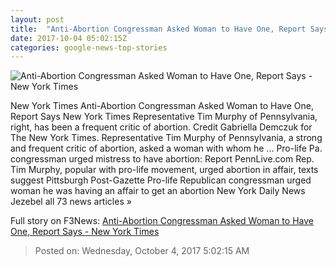 ```yaml
---
layout: post
title:  "Anti-Abortion Congressman Asked Woman to Have One, Report Says - New York Times"
date: 2017-10-04 05:02:15Z
categories: google-news-top-stories
---
```


![Anti-Abortion Congressman Asked Woman to Have One, Report Says - New York Times](https://static01.nyt.com/images/2017/10/04/us/04xp-murphy/04xp-murphy-facebookJumbo.jpg)

New York Times Anti-Abortion Congressman Asked Woman to Have One, Report Says New York Times Representative Tim Murphy of Pennsylvania, right, has been a frequent critic of abortion. Credit Gabriella Demczuk for The New York Times. Representative Tim Murphy of Pennsylvania, a strong and frequent critic of abortion, asked a woman with whom he ... Pro-life Pa. congressman urged mistress to have abortion: Report PennLive.com Rep. Tim Murphy, popular with pro-life movement, urged abortion in affair, texts suggest Pittsburgh Post-Gazette Pro-life Republican congressman urged woman he was having an affair to get an abortion New York Daily News Jezebel all 73 news articles »


Full story on F3News: [Anti-Abortion Congressman Asked Woman to Have One, Report Says - New York Times](http://www.f3nws.com/n/yepCZF)

> Posted on: Wednesday, October 4, 2017 5:02:15 AM
